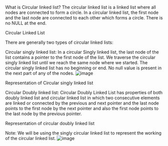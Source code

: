  What is Circular linked list?
The circular linked list is a linked list where all nodes are connected to form a circle. In a circular linked list, the first node and the last node are connected to each other which forms a circle. There is no NULL at the end.

Circular Linked List 

There are generally two types of circular linked lists:

Circular singly linked list: In a circular Singly linked list, the last node of the list contains a pointer to the first node of the list. We traverse the circular singly linked list until we reach the same node where we started. The circular singly linked list has no beginning or end. No null value is present in the next part of any of the nodes.
 ![image](https://user-images.githubusercontent.com/125942960/234488092-5a0bb2df-b96e-44e2-9871-2570b18aa9a1.png)


Representation of Circular singly linked list

Circular Doubly linked list: Circular Doubly Linked List has properties of both doubly linked list and circular linked list in which two consecutive elements are linked or connected by the previous and next pointer and the last node points to the first node by the next pointer and also the first node points to the last node by the previous pointer.

Representation of circular doubly linked list

Note: We will be using the singly circular linked list to represent the working of the circular linked list.
![image](https://user-images.githubusercontent.com/125942960/234488173-9a576c9d-20cc-449d-b2ff-d28b6223994c.png)
